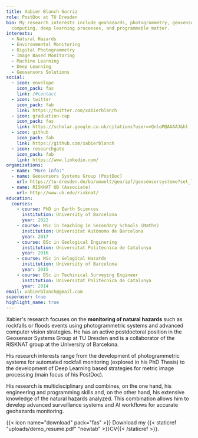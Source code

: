 ```yaml
---
title: Xabier Blanch Gorriz
role: PostDoc at TU Dresden
bio: My research interests include geohazards, photogrammetry, geosensors
  computing, deep learning processes, and programmable matter.
interests:
  - Natural Hazards
  - Environmental Monitoring
  - Digital Photogrammetry
  - Image Based Monitoring
  - Machine Learning
  - Deep Learning
  - Geosensors Solutions
social:
  - icon: envelope
    icon_pack: fas
    link: /#contact
  - icon: twitter
    icon_pack: fab
    link: https://twitter.com/xabierblanch
  - icon: graduation-cap
    icon_pack: fas
    link: https://scholar.google.co.uk/citations?user=vQnloMQAAAAJ&hl
  - icon: github
    icon_pack: fab
    link: https://github.com/xabierblanch
  - icon: researchgate
    icon_pack: fab
    link: https://www.linkedin.com/
organizations:
  - name: "More info:"
  - name: Geosensors Systems Group (PostDoc)
    url: https://tu-dresden.de/bu/umwelt/geo/ipf/geosensorsysteme?set_language=en
  - name: RISKNAT UB (Associate)
    url: http://www.ub.edu/risknat/
education:
  courses:
    - course: PhD in Earth Sciences
      institution: University of Barcelona
      year: 2022
    - course: MSc in Teaching in Secondary Schools (Maths)
      institution: Universitat Autònoma de Barcelona
      year: 2017
    - course: BSc in Geological Enginering
      institution: Universitat Politècnica de Catalunya
      year: 2016
    - course: MSc in Gelogical Hazards
      institution: University of Barcelona
      year: 2015
    - course: BSc in Techinical Surveying Engineer
      institution: Universitat Politècnica de Catalunya
      year: 2014
email: xabierblanch@gmail.com
superuser: true
highlight_name: true
---
```

Xabier's research focuses on the **monitoring of natural hazards** such as rockfalls or floods events using photogrammetric systems and advanced computer vision strategies. He has an active postdoctoral position in the Geosensor Systems Group at TU Dresden and is a collaborator of the RISKNAT group at the University of Barcelona.

His research interests range from the development of photogrammetric systems for automated rockfall monitoring (explored in his PhD Thesis) to the development of Deep Learning based strategies for metric image processing (main focus of his PostDoc).

His research is multidisciplinary and combines, on the one hand, his engineering and programming skills and, on the other hand, his extensive knowledge of the natural hazards analyzed. This combination allows him to develop advanced surveillance systems and AI workflows for accurate geohazards monitoring.

{{< icon name="download" pack="fas" >}} Download my {{< staticref "uploads/demo_resume.pdf" "newtab" >}}CV{{< /staticref >}}.